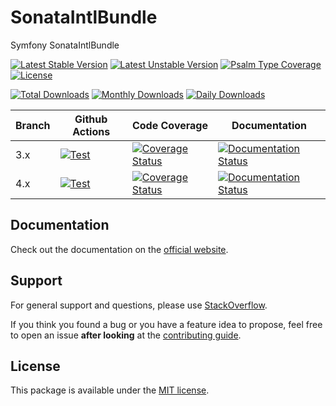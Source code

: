 <!--
DO NOT EDIT THIS FILE!

It's auto-generated by sonata-project/dev-kit package.
-->

# SonataIntlBundle

Symfony SonataIntlBundle

[![Latest Stable Version](https://poser.pugx.org/sonata-project/intl-bundle/v/stable)](https://packagist.org/packages/sonata-project/intl-bundle)
[![Latest Unstable Version](https://poser.pugx.org/sonata-project/intl-bundle/v/unstable)](https://packagist.org/packages/sonata-project/intl-bundle)
[![Psalm Type Coverage][shepherd_stable_badge]][shepherd_stable_link]
[![License](https://poser.pugx.org/sonata-project/intl-bundle/license)](https://packagist.org/packages/sonata-project/intl-bundle)

[![Total Downloads](https://poser.pugx.org/sonata-project/intl-bundle/downloads)](https://packagist.org/packages/sonata-project/intl-bundle)
[![Monthly Downloads](https://poser.pugx.org/sonata-project/intl-bundle/d/monthly)](https://packagist.org/packages/sonata-project/intl-bundle)
[![Daily Downloads](https://poser.pugx.org/sonata-project/intl-bundle/d/daily)](https://packagist.org/packages/sonata-project/intl-bundle)

Branch | Github Actions | Code Coverage | Documentation |
------ | -------------- | ------------- | ------------- |
3.x | [![Test][test_stable_badge]][test_stable_link] | [![Coverage Status][coverage_stable_badge]][coverage_stable_link] | [![Documentation Status][documentation_stable_badge]][documentation_stable_link] |
4.x | [![Test][test_unstable_badge]][test_unstable_link] | [![Coverage Status][coverage_unstable_badge]][coverage_unstable_link] | [![Documentation Status][documentation_unstable_badge]][documentation_unstable_link] |

## Documentation

Check out the documentation on the [official website](https://docs.sonata-project.org/projects/SonataIntlBundle).

## Support

For general support and questions, please use [StackOverflow](http://stackoverflow.com/questions/tagged/sonata).

If you think you found a bug or you have a feature idea to propose, feel free to open an issue
**after looking** at the [contributing guide](CONTRIBUTING.md).

## License

This package is available under the [MIT license](LICENSE).

[test_stable_badge]: https://github.com/sonata-project/SonataIntlBundle/workflows/Test/badge.svg?branch=3.x
[test_stable_link]: https://github.com/sonata-project/SonataIntlBundle/actions?query=workflow:test+branch:3.x
[test_unstable_badge]: https://github.com/sonata-project/SonataIntlBundle/workflows/Test/badge.svg?branch=4.x
[test_unstable_link]: https://github.com/sonata-project/SonataIntlBundle/actions?query=workflow:test+branch:4.x
[coverage_stable_badge]: https://codecov.io/gh/sonata-project/SonataIntlBundle/branch/3.x/graph/badge.svg
[coverage_stable_link]: https://codecov.io/gh/sonata-project/SonataIntlBundle/branch/3.x
[coverage_unstable_badge]: https://codecov.io/gh/sonata-project/SonataIntlBundle/branch/4.x/graph/badge.svg
[coverage_unstable_link]: https://codecov.io/gh/sonata-project/SonataIntlBundle/branch/4.x
[shepherd_stable_badge]: https://shepherd.dev/github/sonata-project/SonataIntlBundle/coverage.svg
[shepherd_stable_link]: https://shepherd.dev/github/sonata-project/SonataIntlBundle
[documentation_stable_badge]: https://readthedocs.org/projects/sonataintlbundle/badge/?version=3.x
[documentation_stable_link]: https://docs.sonata-project.org/projects/SonataIntlBundle/en/3.x/?badge=3.x
[documentation_unstable_badge]: https://readthedocs.org/projects/sonataintlbundle/badge/?version=4.x
[documentation_unstable_link]: https://docs.sonata-project.org/projects/SonataIntlBundle/en/4.x/?badge=4.x
